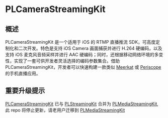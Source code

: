 # PLCameraStreamingKit

## 概述
PLCameraStreamingKit 是一个适用于 iOS 的 RTMP 直播推流 SDK，可高度定制化和二次开发。特色是支持 iOS Camera 画面捕获并进行 H.264 硬编码，以及支持 iOS 麦克风音频采样并进行 AAC 硬编码；同时，还根据移动网络环境的多变性，实现了一套可供开发者灵活选择的编码参数集合。借助 PLCameraStreamingKit，开发者可以快速构建一款类似 [Meerkat](https://meerkatapp.co/) 或 [Periscope](https://www.periscope.tv/) 的手机直播应用。

## 重要升级提示
[PLCameraStreamingKit](https://github.com/pili-engineering/PLCameraStreamingKit) 已与 [PLStreamingKit](https://github.com/pili-engineering/PLStreamingKit) 合并为 [PLMediaStreamingKit](https://github.com/pili-engineering/PLMediaStreamingKit), 此 repo 将停止更新，请老用户迁移到 [PLMediaStreamingKit](https://github.com/pili-engineering/PLMediaStreamingKit)
